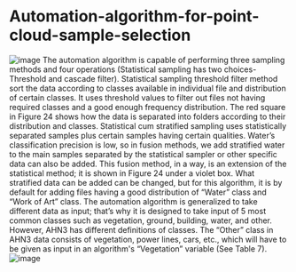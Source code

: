 # Automation-algorithm-for-point-cloud-sample-selection
![image](https://user-images.githubusercontent.com/75391695/135606470-7d7c3e67-4cb4-40b1-9796-00388b74584a.png)
The automation algorithm is capable of performing three sampling methods and four operations (Statistical sampling has two choices- Threshold and cascade filter). Statistical sampling threshold filter method sort the data according to classes available in individual file and distribution of certain classes. It uses threshold values to filter out files not having required classes and a good enough frequency distribution. The red square in Figure 24 shows how the data is separated into folders according to their distribution and classes. Statistical cum stratified sampling uses statistically separated samples plus certain samples having certain qualities. Water’s classification precision is low, so in fusion methods, we add stratified water to the main samples separated by the statistical sampler or other specific data can also be added. This fusion method, in a way, is an extension of the statistical method; it is shown in Figure 24 under a violet box. What stratified data can be added can be changed, but for this algorithm, it is by default for adding files having a good distribution of “Water” class and “Work of Art” class. The automation algorithm is generalized to take different data as input; that’s why it is designed to take input of 5 most common classes such as vegetation, ground, building, water, and other. However, AHN3 has different definitions of classes. The “Other” class in AHN3 data consists of vegetation, power lines, cars, etc., which will have to be given as input in an algorithm's “Vegetation” variable (See Table 7).
![image](https://user-images.githubusercontent.com/75391695/135606745-19fbb8d3-9b05-47c8-909f-593b8fe6ac5d.png)



